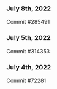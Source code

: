 ### July 8th, 2022

Commit #285491

### July 5th, 2022

Commit #314353


### July 4th, 2022

Commit #72281
